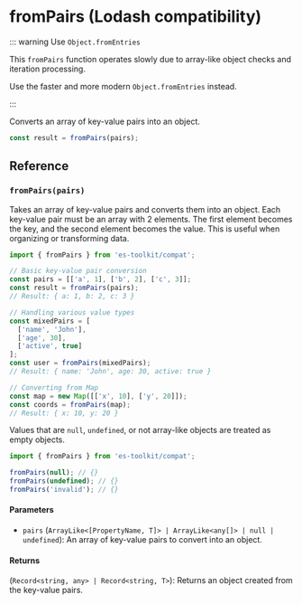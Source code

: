 # fromPairs (Lodash compatibility)

::: warning Use `Object.fromEntries`

This `fromPairs` function operates slowly due to array-like object checks and iteration processing.

Use the faster and more modern `Object.fromEntries` instead.

:::

Converts an array of key-value pairs into an object.

```typescript
const result = fromPairs(pairs);
```

## Reference

### `fromPairs(pairs)`

Takes an array of key-value pairs and converts them into an object. Each key-value pair must be an array with 2 elements. The first element becomes the key, and the second element becomes the value. This is useful when organizing or transforming data.

```typescript
import { fromPairs } from 'es-toolkit/compat';

// Basic key-value pair conversion
const pairs = [['a', 1], ['b', 2], ['c', 3]];
const result = fromPairs(pairs);
// Result: { a: 1, b: 2, c: 3 }

// Handling various value types
const mixedPairs = [
  ['name', 'John'],
  ['age', 30],
  ['active', true]
];
const user = fromPairs(mixedPairs);
// Result: { name: 'John', age: 30, active: true }

// Converting from Map
const map = new Map([['x', 10], ['y', 20]]);
const coords = fromPairs(map);
// Result: { x: 10, y: 20 }
```

Values that are `null`, `undefined`, or not array-like objects are treated as empty objects.

```typescript
import { fromPairs } from 'es-toolkit/compat';

fromPairs(null); // {}
fromPairs(undefined); // {}
fromPairs('invalid'); // {}
```

#### Parameters

- `pairs` (`ArrayLike<[PropertyName, T]> | ArrayLike<any[]> | null | undefined`): An array of key-value pairs to convert into an object.

#### Returns

(`Record<string, any> | Record<string, T>`): Returns an object created from the key-value pairs.
